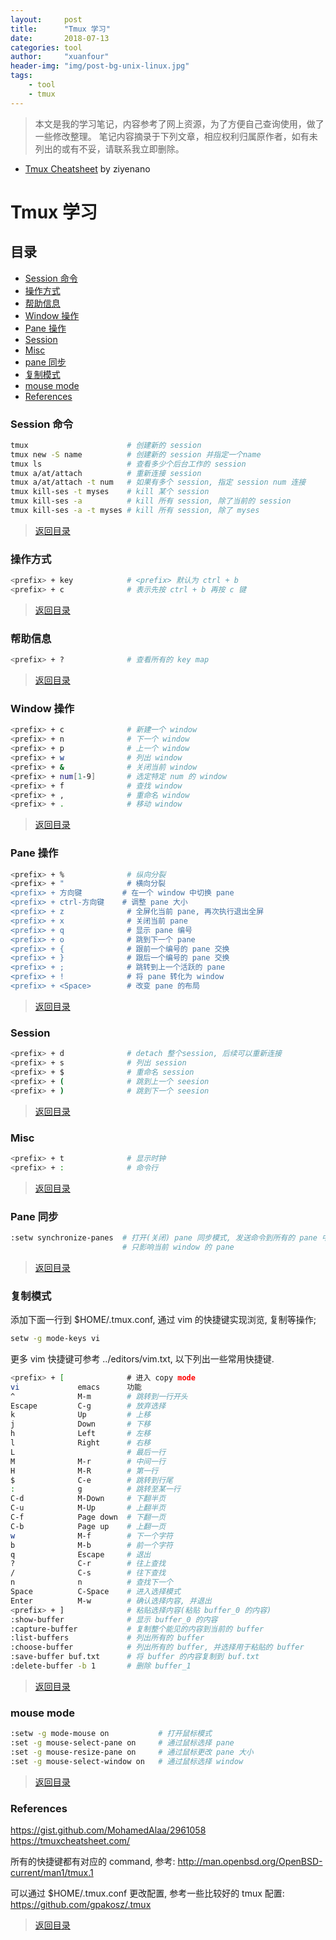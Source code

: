```yaml
---
layout:     post
title:      "Tmux 学习"
date:       2018-07-13
categories: tool
author:     "xuanfour"
header-img: "img/post-bg-unix-linux.jpg"
tags:
    - tool
    - tmux
---
```


> 本文是我的学习笔记，内容参考了网上资源，为了方便自己查询使用，做了一些修改整理。
> 笔记内容摘录于下列文章，相应权利归属原作者，如有未列出的或有不妥，请联系我立即删除。

* [Tmux Cheatsheet](https://github.com/skywind3000/awesome-cheatsheets/blob/master/tools/tmux.txt) by ziyenano

# Tmux 学习

## 目录

* [Session 命令](#session-命令)
* [操作方式](#操作方式)
* [帮助信息](#帮助信息)
* [Window 操作](#window-操作)
* [Pane 操作](#pane-操作)
* [Session](#session)
* [Misc](#Misc)
* [pane 同步](#pane-同步)
* [复制模式](#复制模式)
* [mouse mode](#mouse-mode)
* [References](#references)

### Session 命令

```bash
tmux                      # 创建新的 session
tmux new -S name          # 创建新的 session 并指定一个name
tmux ls                   # 查看多少个后台工作的 session
tmux a/at/attach          # 重新连接 session 
tmux a/at/attach -t num   # 如果有多个 session, 指定 session num 连接
tmux kill-ses -t myses    # kill 某个 session
tmux kill-ses -a          # kill 所有 session, 除了当前的 session
tmux kill-ses -a -t myses # kill 所有 session, 除了 myses
```

> [返回目录](#目录)

### 操作方式

```bash
<prefix> + key            # <prefix> 默认为 ctrl + b
<prefix> + c              # 表示先按 ctrl + b 再按 c 键
```

> [返回目录](#目录)

### 帮助信息

```bash
<prefix> + ?              # 查看所有的 key map
```

> [返回目录](#目录)

### Window 操作

```bash
<prefix> + c              # 新建一个 window
<prefix> + n              # 下一个 window
<prefix> + p              # 上一个 window
<prefix> + w              # 列出 window
<prefix> + &              # 关闭当前 window
<prefix> + num[1-9]       # 选定特定 num 的 window
<prefix> + f              # 查找 window 
<prefix> + ,              # 重命名 window 
<prefix> + .              # 移动 window 
```

> [返回目录](#目录)

### Pane 操作

```bash
<prefix> + %              # 纵向分裂 
<prefix> + "              # 横向分裂 
<prefix> + 方向键         # 在一个 window 中切换 pane 
<prefix> + ctrl-方向键    # 调整 pane 大小
<prefix> + z              # 全屏化当前 pane, 再次执行退出全屏 
<prefix> + x              # 关闭当前 pane
<prefix> + q              # 显示 pane 编号
<prefix> + o              # 跳到下一个 pane 
<prefix> + {              # 跟前一个编号的 pane 交换
<prefix> + }              # 跟后一个编号的 pane 交换
<prefix> + ;              # 跳转到上一个活跃的 pane 
<prefix> + !              # 将 pane 转化为 window 
<prefix> + <Space>        # 改变 pane 的布局 
```

> [返回目录](#目录)

### Session

```bash
<prefix> + d              # detach 整个session, 后续可以重新连接
<prefix> + s              # 列出 session
<prefix> + $              # 重命名 session
<prefix> + (              # 跳到上一个 seesion 
<prefix> + )              # 跳到下一个 seesion 
```

> [返回目录](#目录)

### Misc

```bash
<prefix> + t              # 显示时钟 
<prefix> + :              # 命令行 
```

> [返回目录](#目录)

### Pane 同步

```bash
:setw synchronize-panes  # 打开(关闭) pane 同步模式, 发送命令到所有的 pane 中
                         # 只影响当前 window 的 pane
```

> [返回目录](#目录)

### 复制模式

添加下面一行到 $HOME/.tmux.conf, 通过 vim 的快捷键实现浏览, 复制等操作;

```bash
setw -g mode-keys vi 
```

更多 vim 快捷键可参考 ../editors/vim.txt, 以下列出一些常用快捷键. 

```bash
<prefix> + [              # 进入 copy mode 
vi             emacs      功能
^              M-m        # 跳转到一行开头
Escape         C-g        # 放弃选择
k              Up         # 上移
j              Down       # 下移 
h              Left       # 左移
l              Right      # 右移
L                         # 最后一行
M              M-r        # 中间一行
H              M-R        # 第一行    
$              C-e        # 跳转到行尾
:              g          # 跳转至某一行
C-d            M-Down     # 下翻半页
C-u            M-Up       # 上翻半页
C-f            Page down  # 下翻一页
C-b            Page up    # 上翻一页
w              M-f        # 下一个字符     
b              M-b        # 前一个字符
q              Escape     # 退出        
?              C-r        # 往上查找
/              C-s        # 往下查找
n              n          # 查找下一个
Space          C-Space    # 进入选择模式
Enter          M-w        # 确认选择内容, 并退出 
<prefix> + ]              # 粘贴选择内容(粘贴 buffer_0 的内容) 
:show-buffer              # 显示 buffer_0 的内容
:capture-buffer           # 复制整个能见的内容到当前的 buffer
:list-buffers             # 列出所有的 buffer 
:choose-buffer            # 列出所有的 buffer, 并选择用于粘贴的 buffer
:save-buffer buf.txt      # 将 buffer 的内容复制到 buf.txt
:delete-buffer -b 1       # 删除 buffer_1
```

> [返回目录](#目录)

### mouse mode 

```bash
:setw -g mode-mouse on           # 打开鼠标模式
:set -g mouse-select-pane on     # 通过鼠标选择 pane
:set -g mouse-resize-pane on     # 通过鼠标更改 pane 大小
:set -g mouse-select-window on   # 通过鼠标选择 window
```

> [返回目录](#目录)

### References

<https://gist.github.com/MohamedAlaa/2961058>
<https://tmuxcheatsheet.com/>

所有的快捷键都有对应的 command, 参考:
<http://man.openbsd.org/OpenBSD-current/man1/tmux.1>

可以通过 $HOME/.tmux.conf 更改配置, 参考一些比较好的 tmux 配置:
<https://github.com/gpakosz/.tmux>

> [返回目录](#目录)
